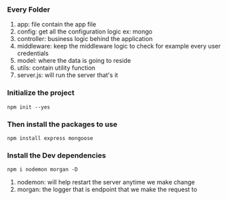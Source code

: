 ### Every Folder

1. app: file contain the app file
2. config: get all  the configuration logic ex: mongo
3. controller: business logic behind the application
4. middleware: keep the middleware logic to check for example every user credentials
5. model: where the data is going to reside
6. utils:  contain utility function
7. server.js: will run the server that's it


### Initialize the project

`npm init --yes`
### Then install the packages to use

`npm install express mongoose`

### Install the Dev dependencies
`npm i nodemon morgan -D`

1. nodemon: will help restart the server anytime we make change
2. morgan: the logger that is endpoint that we make the request to 
